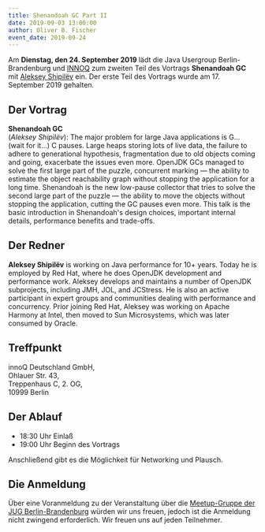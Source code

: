 ```yaml
---
title: Shenandoah GC Part II
date: 2019-09-03 13:00:00
author: Oliver B. Fischer
event_date: 2019-09-24
---
```


Am **Dienstag, den 24. September 2019** lädt die Java Usergroup Berlin-Brandenburg und [INNOQ](https://www.innoq.com) zum zweiten Teil des Vortrags **Shenandoah GC** mit [Aleksey Shipilëv](https://shipilev.net/) ein. Der erste Teil des Vortrags wurde am 17. September 2019 gehalten.
<!--more-->

## Der Vortrag

**Shenandoah GC**  
(_Aleksey Shipilëv_): The major problem for large Java applications is G... (wait for it...) C pauses. Large heaps storing lots of live data, the failure to adhere to generational hypothesis, fragmentation due to old objects coming and going, exacerbate the issues even more. OpenJDK GCs managed to solve the first large part of the puzzle, concurrent marking — the ability to estimate the object reachability graph without stopping the application for a long time. Shenandoah is the new low-pause collector that tries to solve the second large part of the puzzle — the ability to move the objects without stopping the application, cutting the GC pauses even more. This talk is the basic introduction in Shenandoah's design choices, important internal details, performance benefits and trade-offs.

## Der Redner

**Aleksey Shipilëv**
is working on Java performance for 10+ years. Today he is employed by Red Hat, where he does OpenJDK development and performance work. Aleksey develops and maintains a number of OpenJDK subprojects, including JMH, JOL, and JCStress. He is also an active participant in expert groups and communities dealing with performance and concurrency. Prior joining Red Hat, Aleksey was working on Apache Harmony at Intel, then moved to Sun Microsystems, which was later consumed by Oracle.

## Treffpunkt

innoQ Deutschland GmbH,  
Ohlauer Str. 43,  
Treppenhaus C, 2. OG,  
10999 Berlin

## Der Ablauf

- 18:30 Uhr Einlaß
- 19:00 Uhr Beginn des Vortrags

Anschließend gibt es die Möglichkeit für Networking und Plausch.

## Die Anmeldung

Über eine Voranmeldung zu der Veranstaltung über die [Meetup-Gruppe der JUG Berlin-Brandenburg](http://meetup.com/jug-bb/) würden wir uns freuen, jedoch ist die Anmeldung nicht zwingend erforderlich. Wir freuen uns auf jeden Teilnehmer.





